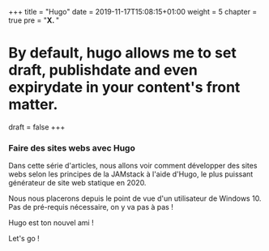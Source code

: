 +++
title = "Hugo"
date = 2019-11-17T15:08:15+01:00
weight = 5
chapter = true
pre = "<b>X. </b>"

# By default, hugo allows me to set draft, publishdate and even expirydate in your content's front matter.
draft = false
+++

### Faire des sites webs avec Hugo

Dans cette série d'articles, nous allons voir comment développer des sites webs selon les principes de la JAMstack à l'aide d'Hugo, le plus puissant générateur de site web statique en 2020.

Nous nous placerons depuis le point de vue d'un utilisateur de Windows 10.
Pas de pré-requis nécessaire, on y va pas à pas !

Hugo est ton nouvel ami !

Let's go !
